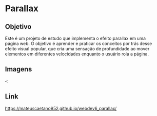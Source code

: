 # Parallax
## Objetivo
Este é um projeto de estudo que implementa o efeito parallax em uma página web. O objetivo é aprender e praticar os conceitos por trás desse efeito visual popular, que cria uma sensação de profundidade ao mover elementos em diferentes velocidades enquanto o usuário rola a página.

## Imagens
<
 
## Link 
https://mateuscaetano952.github.io/webdev6_parallax/

